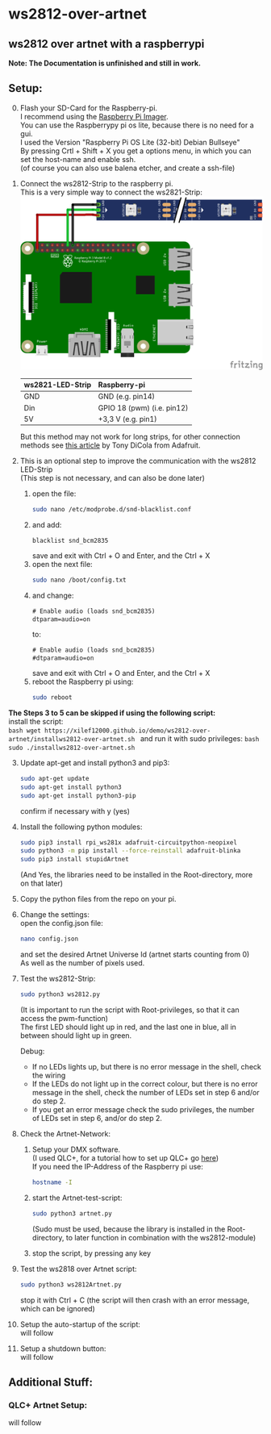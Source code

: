 # ws2812-over-artnet
## ws2812 over artnet with a raspberrypi

**Note: The Documentation is unfinished and still in work.**

## Setup:
0. Flash your SD-Card for the Raspberry-pi.  
	I recommend using the [Raspberry Pi Imager](https://www.raspberrypi.com/software/).  
	You can use the Raspberrypy pi os lite, because there is no need for a gui.  
	I used the Version "Raspberry Pi OS Lite (32-bit) Debian Bullseye"  
	By pressing Crtl + Shift + X you get a options menu, in which you can set the host-name and enable ssh.  
	(of course you can also use balena etcher, and create a ssh-file)
1. Connect the ws2812-Strip to the raspberry pi.  
	This is a very simple way to connect the ws2821-Strip:    
	![image](wiring_diagramm_bb.png)

	| ws2821-LED-Strip | Raspberry-pi               |
	|------------------|----------------------------|
	| GND              | GND (e.g. pin14)           |
	| Din              | GPIO 18 (pwm) (i.e. pin12) |
	| 5V               | +3,3 V (e.g. pin1)         |

	But this method may not work for long strips, for other connection methods see [this article](https://learn.adafruit.com/neopixels-on-raspberry-pi/raspberry-pi-wiring) by Tony DiCola from Adafruit.  
2. This is an optional step to improve the communication with the ws2812 LED-Strip  
	(This step is not necessary, and can also be done later)  
	1. open the file:  
		```bash
		sudo nano /etc/modprobe.d/snd-blacklist.conf
		```
	2. and add:  
		```
		blacklist snd_bcm2835
		```
		save and exit with Ctrl + O and Enter, and the Ctrl + X  
	3. open the next file:  
		```bash
		sudo nano /boot/config.txt
		```
	4. and change:  
		```
		# Enable audio (loads snd_bcm2835)
		dtparam=audio=on
		```
		to:  
		```
		# Enable audio (loads snd_bcm2835)
		#dtparam=audio=on
		```
		save and exit with Ctrl + O and Enter, and the Ctrl + X  
	5. reboot the Raspberry pi using:  
		```bash
		sudo reboot
		```

**The Steps 3 to 5 can be skipped if using the following script:**  
	install the script:  
	```bash
	wget https://xilef12000.github.io/demo/ws2812-over-artnet/installws2812-over-artnet.sh
	```
	and run it with sudo privileges:
	```bash
	sudo ./installws2812-over-artnet.sh
	```
	

3. Update apt-get and install python3 and pip3:  
	```bash
	sudo apt-get update
	sudo apt-get install python3
	sudo apt-get install python3-pip
	```
	confirm if necessary with y (yes)  
4. Install the following python modules:  
	```bash
	sudo pip3 install rpi_ws281x adafruit-circuitpython-neopixel
	sudo python3 -m pip install --force-reinstall adafruit-blinka
	sudo pip3 install stupidArtnet
	```
	(And Yes, the libraries need to be installed in the Root-directory, more on that later)  

5. Copy the python files from the repo on your pi.  

6. Change the settings:  
	open the config.json file:  
	```bash
	nano config.json
	```
	and set the desired Artnet Universe Id (artnet starts counting from 0)  
	As well as the number of pixels used.  

7. Test the ws2812-Strip:
	```bash
	sudo python3 ws2812.py
	```
	(It is important to run the script with Root-privileges, so that it can access the pwm-function)  
	The first LED should light up in red, and the last one in blue, all in between should light up in green.  

	Debug:  
	- If no LEDs lights up, but there is no error message in the shell, check the wiring  
	- If the LEDs do not light up in the correct colour, but there is no error message in the shell, check the number of LEDs set in step 6 and/or do step 2.  
	- If you get an error message check the sudo privileges, the number of LEDs set in step 6, and/or do step 2.  

8. Check the Artnet-Network:
	1. Setup your DMX software.  
		(I used QLC+, for a tutorial how to set up QLC+ go [here](#qlc-artnet-setup))  
		If you need the IP-Address of the Raspberry pi use:
		```bash
		hostname -I
		```
	2. start the Artnet-test-script:
		```bash
		sudo python3 artnet.py
		```
		(Sudo must be used, because the library is installed in the Root-directory, to later function in combination with the ws2812-module)  

	3. stop the script, by pressing any key  

9. Test the ws2818 over Artnet script:  
	```bash
	sudo python3 ws2812Artnet.py

	```
	stop it with Ctrl + C (the script will then crash with an error message, which can be ignored)  

10. Setup the auto-startup of the script:  
	will follow  

11. Setup a shutdown button:  
	will follow  


## Additional Stuff:
### QLC+ Artnet Setup:
will follow  